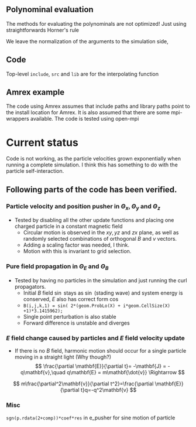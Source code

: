 





## Polynominal evaluation

The methods for evaluating the polynominals are not
optimized! Just using straightforwards Horner's rule

We leave the normalization of the arguments to the simulation side,

## Code

Top-level `include`, `src` and `lib` are for the interpolating function

## Amrex example

The code using Amrex assumes that include paths and library paths 
point to the install location for Amrex. It is also assumed that there are some
mpi-wrappers available. The code is tested using open-mpi 


# Current status

Code is not working, as the particle velocities grown exponentially when running a complete simulation. 
I think this has something to do with the particle self-interaction.

## Following parts of the code has been verified.

### Particle velocity and position pusher in $\Theta_x, \Theta_y$ and $\Theta_z$
- Tested by disabling all the other update functions and placing one charged particle in a constant magnetic field
    - Circular motion is observed in the $xy, yz$ and $zx$ plane, as well as randomly selected combinations of orthogonal $B$ and $v$ vectors.
    - Adding a scaling factor was needed, I think. 
    - Motion with this is invariant to grid selection.

### Pure field propagation in $\Theta_E$ and $\Theta_B$
- Tested by having no particles in the simulation and just running the curl propagators.
    - Initial $B$ field $\sin$ stays as $\sin$ (stading wave) and system energy is conserved, $E$ also has correct form $\cos$
    - `B(i,j,k,1) = sin( 2*(geom.ProbLo(X) + i*geom.CellSize(X) +1)*3.1415962);`
    - Single point perturbation is also stable
    - Forward difference is unstable and diverges

### $E$ field change caused by particles and $E$ field velocity update 
- If there is no $B$ field, harmonic motion should occur for a single particle moving in a straight light (Why though?)
$$ 
    \frac{\partial \mathbf{E}}{\partial t}= -\mathbf{J} = -q\mathbf{v},\quad q\mathbf{E} = m\mathbf{\dot{v}}  \Rightarrow
$$

$$
m\frac{\partial^2\mathbf{v}}{\partial t^2}=\frac{\partial \mathbf{E}}{\partial t}q=-q^2\mathbf{v} 
$$


### Misc
`sgn(p.rdata(2+comp))*coef*res` in e_pusher for sine motion of particle

